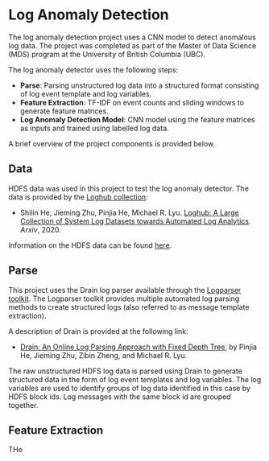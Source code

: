 # Log Anomaly Detection

The log anomaly detection project uses a CNN model to detect anomalous log data. The project was completed as part of the Master of Data Science (MDS) program at the University of British Columbia (UBC).

The log anomaly detector uses the following steps:

- **Parse**: Parsing unstructured log data into a structured format consisting of log event template and log variables.
- **Feature Extraction**: TF-IDF on event counts and sliding windows to generate feature matrices.
- **Log Anomaly Detection Model**: CNN model using the feature matrices as inputs and trained using labelled log data.

A brief overview of the project components is provided below.

## Data

HDFS data was used in this project to test the log anomaly detector. The data is provided by the [Loghub collection](https://github.com/logpai/loghub):
- Shilin He, Jieming Zhu, Pinjia He, Michael R. Lyu. [Loghub: A Large Collection of System Log Datasets towards Automated Log Analytics](https://arxiv.org/abs/2008.06448). *Arxiv*, 2020.

Information on the HDFS data can be found [here](https://github.com/logpai/loghub/tree/master/HDFS).

## Parse

This project uses the Drain log parser available through the [Logparser toolkit](https://github.com/logpai/logparser). The Logparser toolkit provides multiple automated log parsing methods to create structured logs (also referred to as message template extraction). 

A description of Drain is provided at the following link:

- [Drain: An Online Log Parsing Approach with Fixed Depth Tree](https://jiemingzhu.github.io/pub/pjhe_icws2017.pdf), by Pinjia He, Jieming Zhu, Zibin Zheng, and Michael R. Lyu.


The raw unstructured HDFS log data is parsed using Drain to generate structured data in the form of log event templates and log variables. The log variables are used to identify groups of log data identified in this case by HDFS block ids. Log messages with the same block id are grouped together.

## Feature Extraction

 THe 